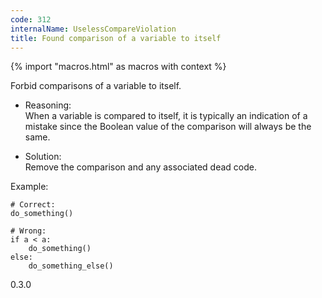 ```yaml
---
code: 312
internalName: UselessCompareViolation
title: Found comparison of a variable to itself
---
```


{% import "macros.html" as macros with context %}

Forbid comparisons of a variable to itself.

  - Reasoning:  
    When a variable is compared to itself, it is typically an indication
    of a mistake since the Boolean value of the comparison will always
    be the same.

  - Solution:  
    Remove the comparison and any associated dead code.

Example:

    # Correct:
    do_something()
    
    # Wrong:
    if a < a:
        do_something()
    else:
        do_something_else()

<div class="versionadded">

0.3.0

</div>